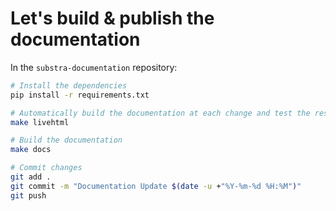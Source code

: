 # Let's build & publish the documentation

In the `substra-documentation` repository:

```sh
# Install the dependencies
pip install -r requirements.txt

# Automatically build the documentation at each change and test the result in your browser at http://localhost:8000
make livehtml

# Build the documentation
make docs

# Commit changes
git add .
git commit -m "Documentation Update $(date -u +"%Y-%m-%d %H:%M")"
git push
```

